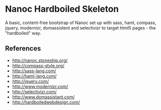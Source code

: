 # Nanoc Hardboiled Skeleton

A basic, content-free bootstrap of Nanoc set up with sass, haml, compass,
jquery, modernizr, domassistent and selectivizr to target html5 pages - the "hardboiled" way.


## References

* http://nanoc.stoneship.org/
* http://compass-style.org/
* http://sass-lang.com/
* http://haml-lang.com/
* http://jquery.com/
* http://www.modernizr.com/
* http://selectivizr.com/
* http://www.domassistant.com/
* http://hardboiledwebdesign.com/
